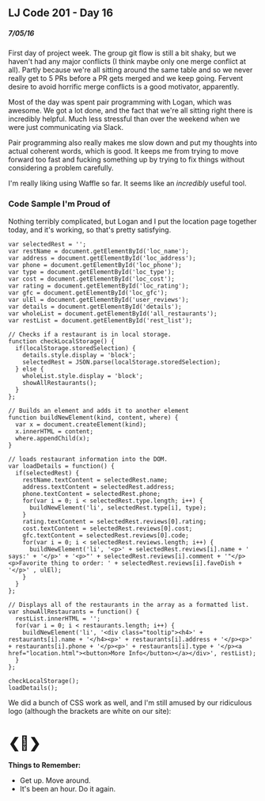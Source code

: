 ## LJ Code 201 - Day 16
##### 7/05/16

First day of project week. The group git flow is still a bit shaky, but we haven't had any major conflicts (I think maybe only one merge conflict at all). Partly because we're all sitting around the same table and so we never really get to 5 PRs before a PR gets merged and we keep going. Fervent desire to avoid horrific merge conflicts is a good motivator, apparently.

Most of the day was spent pair programming with Logan, which was awesome. We got a lot done, and the fact that we're all sitting right there is incredibly helpful. Much less stressful than over the weekend when we were just communicating via Slack.

Pair programming also really makes me slow down and put my thoughts into actual coherent words, which is good. It keeps me from trying to move forward too fast and fucking something up by trying to fix things without considering a problem carefully.

I'm really liking using Waffle so far. It seems like an *incredibly* useful tool.

### Code Sample I'm Proud of

Nothing terribly complicated, but Logan and I put the location page together today, and it's working, so that's pretty satisfying.

```
var selectedRest = '';
var restName = document.getElementById('loc_name');
var address = document.getElementById('loc_address');
var phone = document.getElementById('loc_phone');
var type = document.getElementById('loc_type');
var cost = document.getElementById('loc_cost');
var rating = document.getElementById('loc_rating');
var gfc = document.getElementById('loc_gfc');
var ulEl = document.getElementById('user_reviews');
var details = document.getElementById('details');
var wholeList = document.getElementById('all_restaurants');
var restList = document.getElementById('rest_list');

// Checks if a restaurant is in local storage.
function checkLocalStorage() {
  if(localStorage.storedSelection) {
    details.style.display = 'block';
    selectedRest = JSON.parse(localStorage.storedSelection);
  } else {
    wholeList.style.display = 'block';
    showAllRestaurants();
  }
};

// Builds an element and adds it to another element
function buildNewElement(kind, content, where) {
  var x = document.createElement(kind);
  x.innerHTML = content;
  where.appendChild(x);
}

// loads restaurant information into the DOM.
var loadDetails = function() {
  if(selectedRest) {
    restName.textContent = selectedRest.name;
    address.textContent = selectedRest.address;
    phone.textContent = selectedRest.phone;
    for(var i = 0; i < selectedRest.type.length; i++) {
      buildNewElement('li', selectedRest.type[i], type);
    }
    rating.textContent = selectedRest.reviews[0].rating;
    cost.textContent = selectedRest.reviews[0].cost;
    gfc.textContent = selectedRest.reviews[0].code;
    for(var i = 0; i < selectedRest.reviews.length; i++) {
      buildNewElement('li', '<p>' + selectedRest.reviews[i].name + ' says:' + '</p>' + '<p>"' + selectedRest.reviews[i].comment + '"</p><p>Favorite thing to order: ' + selectedRest.reviews[i].faveDish + '</p>' , ulEl);
    }
  }
};

// Displays all of the restaurants in the array as a formatted list.
var showAllRestaurants = function() {
  restList.innerHTML = '';
  for(var i = 0; i < restaurants.length; i++) {
    buildNewElement('li', '<div class="tooltip"><h4>' + restaurants[i].name + '</h4><p>' + restaurants[i].address + '</p><p>' + restaurants[i].phone + '</p><p>' + restaurants[i].type + '</p><a href="location.html"><button>More Info</button></a></div>', restList);
  }
};

checkLocalStorage();
loadDetails();
```

We did a bunch of CSS work as well, and I'm still amused by our ridiculous logo (although the brackets are white on our site):

# &#x276e;&#x1f357;&#x276f;

**Things to Remember:**

* Get up. Move around.
* It's been an hour. Do it again.
